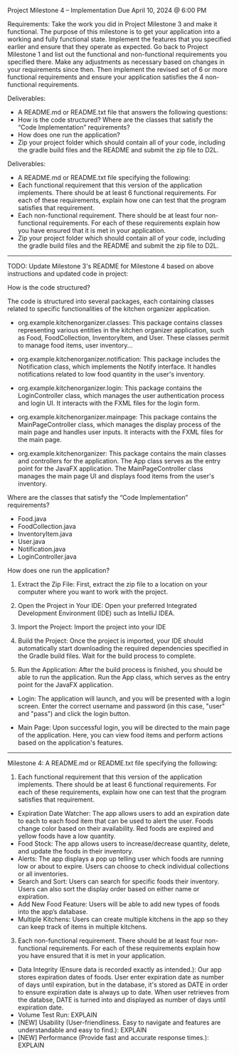Project Milestone 4 – Implementation
Due April 10, 2024 @ 6:00 PM

Requirements:
Take the work you did in Project Milestone 3 and make it functional. The purpose of this milestone is to
get your application into a working and fully functional state. Implement the features that you specified
earlier and ensure that they operate as expected. Go back to Project Milestone 1 and list out the
functional and non-functional requirements you specified there. Make any adjustments as necessary
based on changes in your requirements since then. Then implement the revised set of 6 or more
functional requirements and ensure your application satisfies the 4 non-functional requirements.

Deliverables:
- A README.md or README.txt file that answers the following questions:
- How is the code structured? Where are the classes that satisfy the “Code Implementation” requirements?
- How does one run the application?
- Zip your project folder which should contain all of your code, including the gradle build files and the README and submit the zip file to D2L.

Deliverables:
- A README.md or README.txt file specifying the following:
- Each functional requirement that this version of the application implements. There should be at least 6 functional requirements. For each of these requirements, explain how one can test that the program satisfies that requirement.
- Each non-functional requirement. There should be at least four non-functional requirements. For each of these requirements explain how you have ensured that it is met in your application.
- Zip your project folder which should contain all of your code, including the gradle build files and the README and submit the zip file to D2L.

*****************************************************************************************************
TODO: Update Milestone 3's README for Milestone 4 based on above instructions and updated code in project:

How is the code structured? 

The code is structured into several packages, each containing classes related to specific
functionalities of the kitchen organizer application.

- org.example.kitchenorganizer.classes: This package contains classes representing various entities
in the kitchen organizer application, such as Food, FoodCollection, InventoryItem, and User.
These classes permit to manage food items, user inventory...

- org.example.kitchenorganizer.notification: This package includes the Notification class,
which implements the Notify interface. It handles notifications related to low food quantity in the user's inventory.

- org.example.kitchenorganizer.login: This package contains the LoginController class, which manages the user
authentication process and login UI. It interacts with the FXML files for the login form.

- org.example.kitchenorganizer.mainpage: This package contains the MainPageController class, which manages the display process of the main page and handles user inputs. It interacts with the FXML files for the main page.

- org.example.kitchenorganizer: This package contains the main classes and controllers for the application.
The App class serves as the entry point for the JavaFX application. The MainPageController class manages the main page UI
and displays food items from the user's inventory.


Where are the classes that satisfy the “Code Implementation” requirements?

- Food.java
- FoodCollection.java
- InventoryItem.java
- User.java
- Notification.java
- LoginController.java


How does one run the application?

1. Extract the Zip File: First, extract the zip file to a location on your computer where you want to work with the project.

2. Open the Project in Your IDE: Open your preferred Integrated Development Environment (IDE) such as IntelliJ IDEA.

3. Import the Project: Import the project into your IDE

4. Build the Project: Once the project is imported, your IDE should automatically start downloading the required
dependencies specified in the Gradle build files. Wait for the build process to complete.

5. Run the Application: After the build process is finished, you should be able to run the application.
Run the App class, which serves as the entry point for the JavaFX application.

- Login: The application will launch, and you will be presented with a login screen.
Enter the correct username and password (in this case, "user" and "pass") and click the login button.

- Main Page: Upon successful login, you will be directed to the main page of the application.
Here, you can view food items and perform actions based on the application's features.

*****************************************************************************************************
Milestone 4: A README.md or README.txt file specifying the following:

1. Each functional requirement that this version of the application implements. There
should be at least 6 functional requirements. For each of these requirements, explain
how one can test that the program satisfies that requirement.
- Expiration Date Watcher: The app allows users to add an expiration
date to each to each food item that can be used to alert the user.
Foods change color based on their availability. Red foods are expired and yellow
foods have a low quantity.
- Food Stock: The app allows users to increase/decrease quantity, delete, and update
the foods in their inventory.
- Alerts: The app displays a pop up telling user which foods are running low
or about to expire. Users can choose to check individual collections or all inventories.
- Search and Sort: Users can search for specific foods their inventory. Users can also sort
the display order based on either name or expiration.
- Add New Food Feature: Users will be able to add new types of foods into the app’s database.
- Multiple Kitchens: Users can create multiple kitchens in the app so they can keep track
of items in multiple kitchens.

3. Each non-functional requirement. There should be at least four non-functional
requirements. For each of these requirements explain how you have ensured that it is
met in your application.
- Data Integrity (Ensure data is recorded exactly as intended.): Our app stores expiration dates of foods. User enter expiration date as number of days until expiration, but in the database, it's stored as DATE in order to ensure expiration date is always up to date. When user retrieves from the databse, DATE is turned into and displayed as number of days until expiration date.
- Volume Test Run: EXPLAIN
- [NEW] Usability (User-friendliness. Easy to navigate and features are understandable and easy to find.): EXPLAIN
- [NEW] Performance (Provide fast and accurate response times.): EXPLAIN
